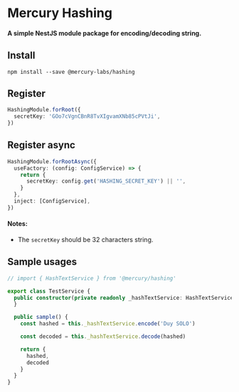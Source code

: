 # Mercury Hashing
#### A simple NestJS module package for encoding/decoding string.

## Install
```shell
npm install --save @mercury-labs/hashing
```

## Register
```typescript
HashingModule.forRoot({
  secretKey: 'GOo7cVgnCBnR8TvXIgvamXNb85cPVtJi',
})
```

## Register async
```typescript
HashingModule.forRootAsync({
  useFactory: (config: ConfigService) => {
    return {
      secretKey: config.get('HASHING_SECRET_KEY') || '',
    }
  },
  inject: [ConfigService],
})
```

#### Notes:
- The `secretKey` should be 32 characters string.

## Sample usages
```typescript
// import { HashTextService } from '@mercury/hashing'

export class TestService {
  public constructor(private readonly _hashTextService: HashTextService) {
  }

  public sample() {
    const hashed = this._hashTextService.encode('Duy SOLO')

    const decoded = this._hashTextService.decode(hashed)

    return {
      hashed,
      decoded
    }
  }
}
```